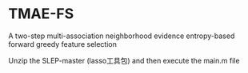 # TMAE-FS
A two-step multi-association neighborhood evidence entropy-based forward greedy feature selection

Unzip the SLEP-master (lasso工具包) and then execute the main.m file
